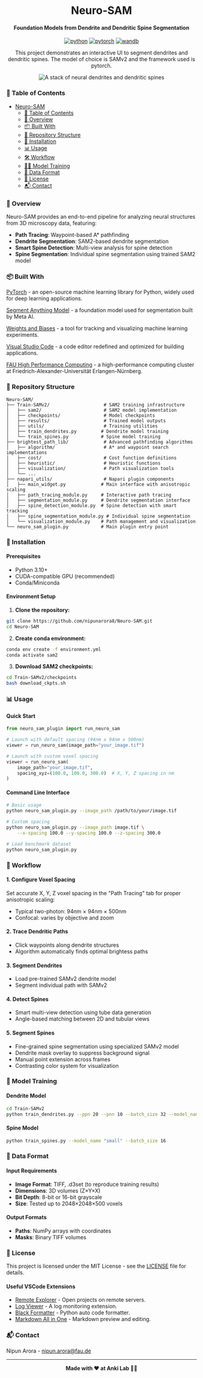 <div align="center">

# Neuro-SAM 
#### Foundation Models from Dendrite and Dendritic Spine Segmentation

[![python](https://img.shields.io/badge/-Python_3.10-blue?logo=python&logoColor=white)](https://github.com/pre-commit/pre-commit)
[![pytorch](https://img.shields.io/badge/PyTorch_2.0+-ee4c2c?logo=pytorch&logoColor=white)](https://pytorch.org/get-started/locally/)
[![wandb](https://img.shields.io/badge/Weights_&_Biases-FFCC33?logo=WeightsAndBiases&logoColor=black)](https://wandb.ai/site)

This project demonstrates an interactive UI to segment dendrites and dendritic spines.
The model of choice is SAMv2 and the framework used is pytorch.

![A stack of neural dendrites and dendritic spines](./assets/merged_dendrites_spines.gif "Dendrites and Dendritic Spines")

</div>

### 📝  Table of Contents

- [Neuro-SAM](#neuro-sam)
  - [📑 Table of Contents](#--table-of-contents)
  - [🧠 Overview](#-overview)
  - [📦 Built With](#-built-with)
  - [📂 Repository Structure](#-repository-structure)
  - [🚀 Installation](#-installation)
  - [📊 Usage](#-usage)
  - [🛠 Workflow](#-workflow)
  - [🧑‍💻 Model Training](#-model-training)
  - [📁 Data Format](#-data-format)
  - [📄 License](#-license)
  - [📬 Contact](#-contact)


### 🧠 Overview

Neuro-SAM provides an end-to-end pipeline for analyzing neural structures from 3D microscopy data, featuring:

- **Path Tracing**: Waypoint-based A* pathfinding
- **Dendrite Segmentation**: SAM2-based dendrite segmentation
- **Smart Spine Detection**: Multi-view analysis for spine detection
- **Spine Segmentation**: Individual spine segmentation using trained SAM2 model

### 📦 Built With

[PyTorch](https://pytorch.org) - an open-source machine learning library for Python, widely used for deep learning applications.

[Segment Anything Model](https://segment-anything.com) - a foundation model used for segmentation built by Meta AI.

[Weights and Biases](https://wandb.ai/site) - a tool for tracking and visualizing machine learning experiments.

[Visual Studio Code](https://code.visualstudio.com/) - a code editor redefined and optimized for building applications.

[FAU High Performance Computing](https://doc.nhr.fau.de/) - a high-performance computing cluster at Friedrich-Alexander-Universität Erlangen-Nürnberg.

### 📁 Repository Structure

```
Neuro-SAM/
├── Train-SAMv2/                    # SAM2 training infrastructure
│   ├── sam2/                       # SAM2 model implementation
│   ├── checkpoints/                # Model checkpoints
│   ├── results/                    # Trained model outputs
│   ├── utils/                      # Training utilities
│   ├── train_dendrites.py         # Dendrite model training
│   └── train_spines.py            # Spine model training
├── brightest_path_lib/             # Advanced pathfinding algorithms
│   ├── algorithm/                  # A* and waypoint search implementations
│   ├── cost/                       # Cost function definitions
│   ├── heuristic/                  # Heuristic functions
│   ├── visualization/              # Path visualization tools
│   └── ...
├── napari_utils/                   # Napari plugin components
│   ├── main_widget.py             # Main interface with anisotropic scaling
│   ├── path_tracing_module.py     # Interactive path tracing
│   ├── segmentation_module.py     # Dendrite segmentation interface
│   ├── spine_detection_module.py  # Spine detection with smart tracking
│   ├── spine_segmentation_module.py # Individual spine segmentation
│   └── visualization_module.py    # Path management and visualization
└── neuro_sam_plugin.py            # Main plugin entry point
```

### 🚀 Installation

#### Prerequisites

- Python 3.10+
- CUDA-compatible GPU (recommended)
- Conda/Miniconda

#### Environment Setup

1. **Clone the repository:**
```bash
git clone https://github.com/nipunarora8/Neuro-SAM.git
cd Neuro-SAM
```

2. **Create conda environment:**
```bash
conda env create -f environment.yml
conda activate sam2
```

3. **Download SAM2 checkpoints:**
```bash
cd Train-SAMv2/checkpoints
bash download_ckpts.sh
```

### 📊 Usage

#### Quick Start

```python
from neuro_sam_plugin import run_neuro_sam

# Launch with default spacing (94nm x 94nm x 500nm)
viewer = run_neuro_sam(image_path="your_image.tif")

# Launch with custom voxel spacing
viewer = run_neuro_sam(
    image_path="your_image.tif",
    spacing_xyz=(100.0, 100.0, 300.0)  # X, Y, Z spacing in nm
)
```

#### Command Line Interface

```bash
# Basic usage
python neuro_sam_plugin.py --image_path /path/to/your/image.tif

# Custom spacing
python neuro_sam_plugin.py --image_path image.tif \
    --x-spacing 100.0 --y-spacing 100.0 --z-spacing 300.0

# Load benchmark dataset
python neuro_sam_plugin.py
```

### 🔬 Workflow

#### 1. **Configure Voxel Spacing**
Set accurate X, Y, Z voxel spacing in the "Path Tracing" tab for proper anisotropic scaling:
- Typical two-photon: 94nm × 94nm × 500nm
- Confocal: varies by objective and zoom

#### 2. **Trace Dendritic Paths**
- Click waypoints along dendrite structures
- Algorithm automatically finds optimal brightess paths

#### 3. **Segment Dendrites**
- Load pre-trained SAMv2 dendrite model
- Segment individual path with SAMv2

#### 4. **Detect Spines**
- Smart multi-view detection using tube data generation
- Angle-based matching between 2D and tubular views

#### 5. **Segment Spines**
- Fine-grained spine segmentation using specialized SAMv2 model
- Dendrite mask overlay to suppress background signal
- Manual point extension across frames
- Contrasting color system for visualization

### 🔧 Model Training

#### Dendrite Model
```bash
cd Train-SAMv2
python train_dendrites.py --ppn 20 --pnn 10 --batch_size 32 --model_name "small"
```

#### Spine Model  
```bash
python train_spines.py --model_name "small" --batch_size 16
```

### 📁 Data Format

#### Input Requirements
- **Image Format**: TIFF, .d3set (to reproduce training results)
- **Dimensions**: 3D volumes (Z×Y×X) 
- **Bit Depth**: 8-bit or 16-bit grayscale
- **Size**: Tested up to 2048×2048×500 voxels

#### Output Formats
- **Paths**: NumPy arrays with coordinates
- **Masks**: Binary TIFF volumes

### 📄 License

This project is licensed under the MIT License - see the [LICENSE](LICENSE) file for details.


#### Useful VSCode Extensions

- [Remote Explorer](https://marketplace.visualstudio.com/items?itemName=ms-vscode.remote-explorer) - Open projects on remote servers.
- [Log Viewer](https://marketplace.visualstudio.com/items?itemName=berublan.vscode-log-viewer) - A log monitoring extension.
- [Black Formatter](https://marketplace.visualstudio.com/items?itemName=ms-python.black-formatter) - Python auto code formatter.
- [Markdown All in One](https://marketplace.visualstudio.com/items?itemName=yzhang.markdown-all-in-one) - Markdown preview and editing.

### 📬  Contact

Nipun Arora - nipun.arora@fau.de

---
<div align="center">
<b>Made with ♥️ at Anki Lab 🧠✨</b>
</div>
